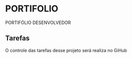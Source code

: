 # PORTIFOLIO
PORTIFÓLIO DESENVOLVEDOR


## Tarefas 

O controle das tarefas desse projeto será realiza no GiHub

